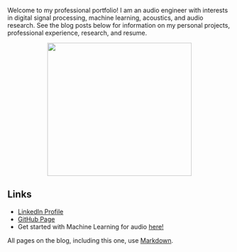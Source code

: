 Welcome to my professional portfolio! I am an audio engineer with interests in digital signal processing, machine learning, acoustics, and audio research. See the blog posts below for information on my personal projects, professional experience, research, and resume.

<p align="center">
  <img width="325" height="300" src=https://rjmiller927.github.io/images/RyanMiller2.jpg>
</p>


## Links
* [LinkedIn Profile](https://www.linkedin.com/in/ryan-miller-1aa8355a/)
* [GitHub Page](https://github.com/rjmiller927)
* Get started with Machine Learning for audio [here!](https://github.com/drscotthawley/ml-audio-start)


 All pages on the blog, including this one, use [Markdown](https://guides.github.com/features/mastering-markdown/).


